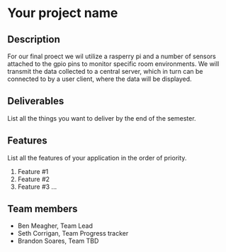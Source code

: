 # Your project name

## Description

For our final proect we wil utilize a rasperry pi and a number of sensors attached to the gpio pins to monitor specific room environments. We will transmit the data collected to a central server, which in turn can be connected to by a user client, where the data will be displayed.

## Deliverables
List all the things you want to deliver by the end of the semester.

## Features 
List all the features of your application in the order of priority.
1. Feature #1
2. Feature #2
3. Feature #3 
...

## Team members

* Ben Meagher, Team Lead
* Seth Corrigan, Team Progress tracker
* Brandon Soares, Team TBD


